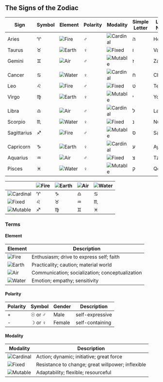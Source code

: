 ## The Signs of the Zodiac

| Sign   | Symbol  | Element                                  | Polarity | Modality                                 | Simple Letter | Letter Name | Alchemical Process     |
| ------ | ------- | ---------------------------------------- | -------- | ---------------------------------------- | ------------- | ----------- | ---------------------- |
| Aries  | &#9800; | ![Fire](http://aav.me/symbols/mine/fire_small.png "Fire") | &#9794;  | ![Cardinal](http://aav.me/symbols/modality/cardinal_small.png "Cardinal") | &#1492;       | Heh         | Calcination            |
| Taurus | &#9801; | ![Earth](http://aav.me/symbols/mine/earth_small.png "Earth") | &#9792;  | ![Fixed](http://aav.me/symbols/modality/fixed_small.png "Fixed") | &#1493;       | Vau         | Congelation            |
| Gemini | &#9802; | ![Air](http://aav.me/symbols/mine/air_small.png "Air") | &#9794;  | ![Mutable](http://aav.me/symbols/modality/mutable_small.png "Mutable") | &#1494;       | Zain        | Putrefaction, Fixation |
|Cancer|&#9803;|![Water](http://aav.me/symbols/mine/water_small.png "Water")|&#9792;|![Cardinal](http://aav.me/symbols/modality/cardinal_small.png "Cardinal")|&#1495;|Cheth|Dissolution, Solution
|Leo|&#9804;|![Fire](http://aav.me/symbols/mine/fire_small.png "Fire")|&#9794;|![Fixed](http://aav.me/symbols/modality/fixed_small.png "Fixed")|&#1496;|Teth|Digestion|
|Virgo|&#9805;|![Earth](http://aav.me/symbols/mine/earth_small.png "Earth")|&#9792;|![Mutable](http://aav.me/symbols/modality/mutable_small.png "Mutable")|&#1497;|Yod|Distillation|
|Libra|&#9806;|![Air](http://aav.me/symbols/mine/air_small.png "Air")|&#9794;|![Cardinal](http://aav.me/symbols/modality/cardinal_small.png "Cardinal")|&#1500;|Lamed|Sublimation|
|Scorpio|&#9807;|![Water](http://aav.me/symbols/mine/water_small.png "Water")|&#9792;|![Fixed](http://aav.me/symbols/modality/fixed_small.png "Fixed")|&#1504;|Nun|Separation|
|Sagittarius|&#9808;|![Fire](http://aav.me/symbols/mine/fire_small.png "Fire")|&#9794;|![Mutable](http://aav.me/symbols/modality/mutable_small.png "Mutable")|&#1505;|Samekh|Incineration|
|Capricorn|&#9809;|![Earth](http://aav.me/symbols/mine/earth_small.png "Earth")|&#9792;|![Cardinal](http://aav.me/symbols/modality/cardinal_small.png "Cardinal")|&#1506;|Ayin|Fermentation|
|Aquarius|&#9810;|![Air](http://aav.me/symbols/mine/air_small.png "Air")|&#9794;|![Fixed](http://aav.me/symbols/modality/fixed_small.png "Fixed")|&#1510;|Tzaddi|Multiplication|
|Pisces|&#9811;|![Water](http://aav.me/symbols/mine/water_small.png "Water")|&#9792;|![Mutable](http://aav.me/symbols/modality/mutable_small.png "Mutable")|&#1511;|Qoph|Projection|

|                                          | ![Fire](http://aav.me/symbols/mine/fire_small.png "Fire") | ![Earth](http://aav.me/symbols/mine/earth_small.png "Earth") | ![Air](http://aav.me/symbols/mine/air_small.png "Air") | ![Water](http://aav.me/symbols/mine/water_small.png "Water") |
| ---------------------------------------- | ---------------------------------------- | ---------------------------------------- | ---------------------------------------- | ---------------------------------------- |
| ![Cardinal](http://aav.me/symbols/modality/cardinal_small.png "Cardinal") | &#9800;                                  | &#9809;                                  | &#9806;                                  | &#9803;                                  |
| ![Fixed](http://aav.me/symbols/modality/fixed_small.png "Fixed") | &#9804;                                  | &#9801;                                  | &#9810;                                  | &#9807;                                  |
| ![Mutable](http://aav.me/symbols/modality/mutable_small.png "Mutable") | &#9808;                                  | &#9805;                                  | &#9802;                                  | &#9811;                                  |

### Terms

#### Element

| Element                                  | Description                              |
| ---------------------------------------- | ---------------------------------------- |
| ![Fire](http://aav.me/symbols/mine/fire_small.png "Fire") | Enthusiasm; drive to express self; faith |
| ![Earth](http://aav.me/symbols/mine/earth_small.png "Earth") | Practicality; caution; material world    |
| ![Air](http://aav.me/symbols/mine/air_small.png "Air") | Communication; socialization; conceptualization |
| ![Water](http://aav.me/symbols/mine/water_small.png "Water") | Emotion; empathy; sensitivity            |

#### Polarity

| Polarity | Symbol             | Gender | Description     |
| -------- | ------------------ | ------ | --------------- |
| +        | &#9737; or &#9794; | Male   | self-expressive |
| -        | &#9789; or &#9792; | Female | self-containing |

#### Modality

| Modality                                 | Description                              |
| ---------------------------------------- | ---------------------------------------- |
| ![Cardinal](http://aav.me/symbols/modality/cardinal_small.png "Cardinal") | Action; dynamic; initiative; great force |
| ![Fixed](http://aav.me/symbols/modality/fixed_small.png "Fixed") | Resistance to change; great willpower; inflexible |
| ![Mutable](http://aav.me/symbols/modality/mutable_small.png "Mutable") | Adaptability; flexible; resourceful      |